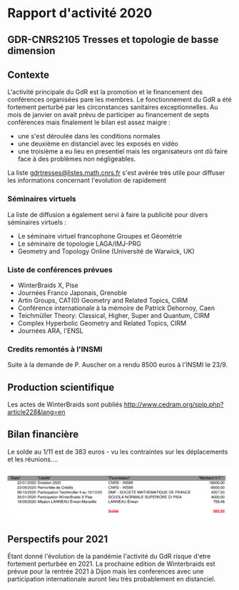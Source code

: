 # Rapport d'activité 2020

## GDR-CNRS2105 Tresses et topologie de basse dimension

## Contexte 

L'activité principale du GdR est la promotion et le financement des conférences organisées pare les membres. Le
fonctionnement du GdR a été  fortement perturbé par les circonstances
sanitaires exceptionnelles. Au mois de janvier on avait prévu de participer au financement de septs conférences mais finalement le bilan est assez maigre :

- une s'est déroulée dans les conditions normales
- une deuxième en distanciel avec les exposés en vidéo
- une troisième a eu lieu en presentiel mais  les organisateurs
ont dû faire face à des problèmes non négligeables. 

La liste   gdrtresses@listes.math.cnrs.fr s'est avérée
très utile pour diffuser les informations concernant 
l'evolution de rapidement

### Séminaires virtuels

La liste de diffusion a également servi à faire la publicité pour divers
séminaires virtuels :

- Le séminaire virtuel francophone Groupes et Géométrie
- Le séminaire de topologie LAGA/IMJ-PRG
- Geometry and Topology Online (Université de Warwick, UK)

### Liste de conférences prévues

- WinterBraids X, Pise
- Journées Franco Japonais, Grenoble
- Artin Groups, CAT(0) Geometry and Related Topics, CIRM
- Conférence internationale à la mémoire de Patrick Dehornoy, Caen
- Teichmüller Theory: Classical, Higher, Super and Quantum, CIRM
- Complex Hyperbolic Geometry and Related Topics, CIRM
- Journées ARA, l'ENSL

    
### Credits remontés à l'INSMI

Suite à la demande de P. Auscher on a rendu 8500 euros
à l'INSMI le 23/9.

## Production scientifique 

Les actes de WinterBraids sont publiés http://www.cedram.org/spip.php?article228&lang=en

## Bilan financière

Le solde au 1/11 est de 383 euros - vu les contraintes sur les déplacements et
les réunions....

![img](./budget_tresses.png)

## Perspectifs pour 2021

Étant donné l'évolution de la pandémie l'activité du GdR risque d'etre
fortement perturbée en 2021. La prochaine edition de Winterbraids est prévue
pour la rentrée 2021 à Dijon mais les conferences avec une participation internationale
auront lieu très probablement en distanciel.



